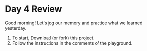 # Day 4 Review

Good morning! Let's jog our memory and practice what we learned yesterday.

1. To start, Download (or fork) this project.
2. Follow the instructions in the comments of the playground.
